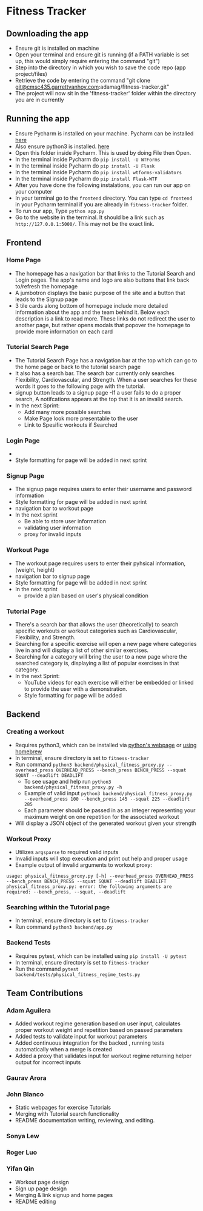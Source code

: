 # Fitness Tracker

## Downloading the app
- Ensure git is installed on machine 
- Open your terminal and ensure git is running (if a PATH variable is set up, this would simply require entering the command "git") 
- Step into the directory in which you wish to save the code repo (app project/files)
- Retrieve the code by entering the command "git clone git@cmsc435.garrettvanhoy.com:adamag/fitness-tracker.git"
- The project will now sit in the 'fitness-tracker' folder within the directory you are in currently
  
## Running the app
- Ensure Pycharm is installed on your machine. Pycharm can be installed [here](https://www.jetbrains.com/pycharm/download/)
- Also ensure python3 is installed. [here](https://www.python.org/downloads/)
- Open this folder inside Pycharm. This is used by doing File then Open.
- In the terminal inside Pycharm do `pip install -U WTForms`
- In the terminal inside Pycharm do `pip install -U Flask`
- In the terminal inside Pycharm do `pip install wtforms-validators`
- In the terminal inside Pycharm do `pip install Flask-WTF`
- After you have done the following instalations, you can run our app on your computer
- In your terminal go to the `frontend` directory. You can type `cd frontend` in your Pycharm terminal if you are already in `fitness-tracker` folder.
- To run our app, Type `python app.py`
- Go to the website in the terminal. It should be a link such as `http://127.0.0.1:5000/`. This may not be the exact link.


## Frontend
### Home Page
- The homepage has a navigation bar that links to the Tutorial Search and Login pages. The app's name and logo are also buttons that link back to/refresh the homepage
- A jumbotron displays the basic purpose of the site and a button that leads to the Signup page
- 3 tile cards along bottom of homepage include more detailed information about the app and the team behind it. Below each description is a link to read more. These links do not redirect the user to another page, but rather opens modals that popover the homepage to provide more information on each card

### Tutorial Search Page
- The Tutorial Search Page has a navigation bar at the top which can go to the home page or back to the tutorial search page
- It also has a search bar. The search bar currently only searches Flexibility, Cardiovascular, and Strength. When a user searches for these words
it goes to the following page with the tutorial.
- signup button leads to a signup page 
-If a user fails to do a proper search, A notifcations appears at the top that it is an invalid search.
- In the next Sprint:
     - Add many more possible searches
     - Make Page look more presentable to the user
     - Link to Spesific workouts if Searched

### Login Page
- 
- Style formatting for page will be added in next sprint

### Signup Page
- The signup page requires users to enter their username and password information 
- Style formatting for page will be added in next sprint
- navigation bar to workout page
- In the next sprint 
     - Be able to store user information 
     - validating user information 
     - proxy for invalid inputs

### Workout Page
- The workout page requires users to enter their pyhsical information, (weight, height)
- navigation bar to signup page 
- Style formatting for page will be added in next sprint
- In the next sprint 
     - provide a plan based on user's physical condition

### Tutorial Page
- There's a search bar that allows the user (theoretically) to search specific workouts or workout categories such as Cardiovascular, Flexibility, and Strength.
- Searching for a specific exercise will open a new page where categories live in and will display a list of other similar exercises.
- Searching for a category will bring the user to a new page where the searched category is, displaying a list of popular exercises in that category.
- In the next Sprint:
     - YouTube videos for each exercise will either be embedded or linked to provide the user with a demonstration.
     - Style formatting for page will be added

## Backend

### Creating a workout
- Requires python3, which can be installed via [python's webpage](https://www.python.org/downloads/) or [using homebrew](https://docs.python-guide.org/starting/install3/osx/)
- In terminal, ensure directory is set to `fitness-tracker`
- Run command `python3 backend/physical_fitness_proxy.py --overhead_press OVERHEAD_PRESS --bench_press BENCH_PRESS --squat SQUAT --deadlift DEADLIFT`
     - To see usage and help run `python3 backend/physical_fitness_proxy.py -h`
     - Example of valid input `python3 backend/physical_fitness_proxy.py --overhead_press 100 --bench_press 145 --squat 225 --deadlift 285`
     - Each parameter should be passed in as an integer representing your maximum weight on one repetition for the associated workout
- Will display a JSON object of the generated workout given your strength

### Workout Proxy
- Utilizes `argsparse` to required valid inputs
- Invalid inputs will stop execution and print out help and proper usage
- Example output of invalid arguments to workout proxy:
```
usage: physical_fitness_proxy.py [-h] --overhead_press OVERHEAD_PRESS --bench_press BENCH_PRESS --squat SQUAT --deadlift DEADLIFT
physical_fitness_proxy.py: error: the following arguments are required: --bench_press, --squat, --deadlift
```

### Searching within the Tutorial page
- In terminal, ensure directory is set to `fitness-tracker`
- Run command `python3 backend/app.py`


### Backend Tests
- Requires pytest, which can be installed using `pip install -U pytest`
- In terminal, ensure directory is set to `fitness-tracker`
- Run the command `pytest backend/tests/physical_fitness_regime_tests.py`

## Team Contributions

### Adam Aguilera
- Added workout regime generation based on user input, calculates proper workout weight and repetition based on passed parameters
- Added tests to validate input for workout parameters
- Added continuous integration for the backed , running tests automatically when a merge is created
- Added a proxy that validates input for workout regime returning helper output for incorrect inputs
### Gaurav Arora

### John Blanco
- Static webpages for exercise Tutorials
- Merging with Tutorial search functionality
- README documentation writing, reviewing, and editing.

### Sonya Lew

### Roger Luo

### Yifan Qin
- Workout page design
- Sign up page design
- Merging & link signup and home pages 
- README editing

